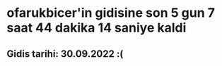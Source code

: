 # ofarukbicer'in gidisine son 5 gun 7 saat 44 dakika 14 saniye kaldi

## Gidis tarihi: 30.09.2022 :(